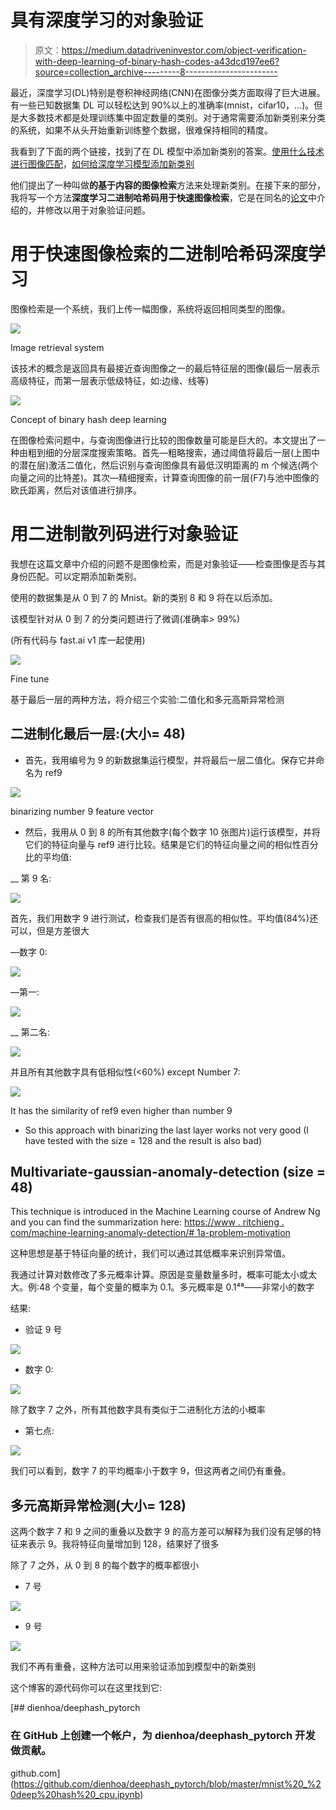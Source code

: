 # 具有深度学习的对象验证

> 原文：<https://medium.datadriveninvestor.com/object-verification-with-deep-learning-of-binary-hash-codes-a43dcd197ee6?source=collection_archive---------8----------------------->

最近，深度学习(DL)特别是卷积神经网络(CNN)在图像分类方面取得了巨大进展。有一些已知数据集 DL 可以轻松达到 90%以上的准确率(mnist，cifar10，…)。但是大多数技术都是处理训练集中固定数量的类别。对于通常需要添加新类别来分类的系统，如果不从头开始重新训练整个数据，很难保持相同的精度。

我看到了下面的两个链接，找到了在 DL 模型中添加新类别的答案。[使用什么技术进行图像匹配](https://datascience.stackexchange.com/questions/13596/what-techniques-to-use-for-image-matching)，[如何给深度学习模型添加新类别](https://datascience.stackexchange.com/questions/15656/how-to-add-a-new-category-to-a-deep-learning-model)

他们提出了一种叫做**的基于内容的图像检索**方法来处理新类别。在接下来的部分，我将写一个方法**深度学习二进制哈希码用于快速图像检索**，它是在同名的[论文](https://www.iis.sinica.edu.tw/~kevinlin311.tw/cvprw15.pdf)中介绍的，并修改以用于对象验证问题。

# 用于快速图像检索的二进制哈希码深度学习

图像检索是一个系统，我们上传一幅图像，系统将返回相同类型的图像。

![](img/726b02a0c6ccdc6d7d4f111626ea09bd.png)

Image retrieval system

该技术的概念是返回具有最接近查询图像之一的最后特征层的图像(最后一层表示高级特征，而第一层表示低级特征，如:边缘、线等)

![](img/8009f2b36dab9454a963c2d8ca12567d.png)

Concept of binary hash deep learning

在图像检索问题中，与查询图像进行比较的图像数量可能是巨大的。本文提出了一种由粗到细的分层深度搜索策略。首先—粗略搜索，通过阈值将最后一层(上图中的潜在层)激活二值化，然后识别与查询图像具有最低汉明距离的 m 个候选(两个向量之间的比特差)。其次—精细搜索，计算查询图像的前一层(F7)与池中图像的欧氏距离，然后对该值进行排序。

# 用二进制散列码进行对象验证

我想在这篇文章中介绍的问题不是图像检索，而是对象验证——检查图像是否与其身份匹配。可以定期添加新类别。

使用的数据集是从 0 到 7 的 Mnist。新的类别 8 和 9 将在以后添加。

该模型针对从 0 到 7 的分类问题进行了微调(准确率> 99%)

(所有代码与 fast.ai v1 库一起使用)

![](img/2e120c821aaa1bd61c0e2beee0e8add7.png)

Fine tune

基于最后一层的两种方法，将介绍三个实验:二值化和多元高斯异常检测

## 二进制化最后一层:(大小= 48)

*   首先，我用编号为 9 的新数据集运行模型，并将最后一层二值化。保存它并命名为 ref9

![](img/d0a56e1e727327e7392fee097c543d5f.png)

binarizing number 9 feature vector

*   然后，我用从 0 到 8 的所有其他数字(每个数字 10 张图片)运行该模型，并将它们的特征向量与 ref9 进行比较。结果是它们的特征向量之间的相似性百分比的平均值:

__ 第 9 名:

![](img/312ca5136d11638369ad24c965636bcf.png)

首先，我们用数字 9 进行测试，检查我们是否有很高的相似性。平均值(84%)还可以，但是方差很大

—数字 0:

![](img/6590d1bf3cd2bf47e71fcf91f7ed14e7.png)

—第一:

![](img/6d11b1bfd9edd8122fcdcbe48dc7e0b5.png)

__ 第二名:

![](img/210371568c91a2a769899332e2f487a3.png)

并且所有其他数字具有低相似性(<60%) except Number 7:

![](img/38b890481493c96b4945ca23a27fd06c.png)

It has the similarity of ref9 even higher than number 9

*   So this approach with binarizing the last layer works not very good (I have tested with the size = 128 and the result is also bad)

## Multivariate-gaussian-anomaly-detection (size = 48)

This technique is introduced in the Machine Learning course of Andrew Ng and you can find the summarization here: [https://www . ritchieng . com/machine-learning-anomaly-detection/# 1a-problem-motivation](https://www.ritchieng.com/machine-learning-anomaly-detection/#1a-problem-motivation)

这种思想是基于特征向量的统计，我们可以通过其低概率来识别异常值。

我通过计算对数修改了多元概率计算。原因是变量数量多时，概率可能太小或太大。例:48 个变量，每个变量的概率为 0.1。多元概率是 0.1⁴⁸——非常小的数字

结果:

*   验证 9 号

![](img/14672a50d73821db4e54a88bbc357f93.png)

*   数字 0:

![](img/91673e2818593696f308ea9c65f2b731.png)

除了数字 7 之外，所有其他数字具有类似于二进制化方法的小概率

*   第七点:

![](img/81cb0c7769853717eea1e70093c27184.png)

我们可以看到，数字 7 的平均概率小于数字 9，但这两者之间仍有重叠。

## 多元高斯异常检测(大小= 128)

这两个数字 7 和 9 之间的重叠以及数字 9 的高方差可以解释为我们没有足够的特征来表示 9。我将特征向量增加到 128，结果好了很多

除了 7 之外，从 0 到 8 的每个数字的概率都很小

*   7 号

![](img/c1019568c6eff1e98816952061a8552e.png)

*   9 号

![](img/d6af2ed995cdb1c00c4a016555adc3ff.png)

我们不再有重叠，这种方法可以用来验证添加到模型中的新类别

这个博客的源代码你可以在这里找到它:

[](https://github.com/dienhoa/deephash_pytorch/blob/master/mnist%20_%20deep%20hash%20_cpu.ipynb) [## dienhoa/deephash_pytorch

### 在 GitHub 上创建一个帐户，为 dienhoa/deephash_pytorch 开发做贡献。

github.com](https://github.com/dienhoa/deephash_pytorch/blob/master/mnist%20_%20deep%20hash%20_cpu.ipynb)